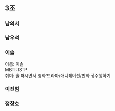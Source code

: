 ## 3조

### 남의서
### 남우석
### 이솔
이름: 이솔  
MBTI: ISTP  
취미: 술 마시면서 영화/드라마/애니메이션/만화 정주행하기
### 이진범
### 정창호

